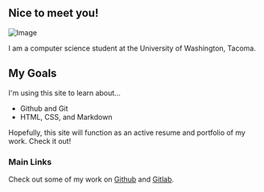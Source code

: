 ## Nice to meet you! 

![Image](marikobriggs.github.io/_images/pixelbig_cropped.png)

I am a computer science student at the University of Washington, Tacoma. 

## My Goals

I'm using this site to learn about... 
- Github and Git
- HTML, CSS, and Markdown

Hopefully, this site will function as an active resume and portfolio of my work. Check it out! 

### Main Links

Check out some of my work on [Github](https://github.com/marikobriggs) and [Gitlab](https://gitlab.com/mkbriggs?nav_source=navbar). 
